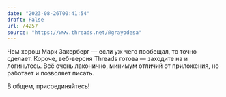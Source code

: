 ```yaml
---
date: "2023-08-26T00:41:54"
draft: False
url: /4257
source: "https://www.threads.net/@grayodesa"
---
```


Чем хорош Марк Закерберг — если уж чего пообещал, то точно сделает. Короче, веб-версия Threads готова — заходите на  и логиньтесь. Всё очень лаконично, минимум отличий от приложения, но работает и позволяет писать.

В общем, присоединяйтесь!
